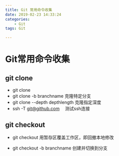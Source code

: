 ```yaml
---
title: Git 常用命令收集
date: 2019-02-23 14:33:24
categories:
    - Git
tags: Git

---
```

# Git常用命令收集

## git clone 
- git clone
- git clone -b branchname
    克隆特定分支
- git clone --depth depthlength
  克隆指定深度 
- ssh -T git@github.com
　测试ssh连接

## git checkout
- git checkout 
  用暂存区覆盖工作区，即回撤本地修改

- git checkout -b branchname
  创建并切换到分支

  